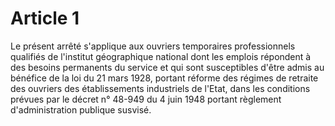 # Article 1

Le présent arrêté s'applique aux ouvriers temporaires professionnels qualifiés de l'institut géographique national dont les emplois répondent à des besoins permanents du service et qui sont susceptibles d'être admis au bénéfice de la loi du 21 mars 1928, portant réforme des régimes de retraite des ouvriers des établissements industriels de l'Etat, dans les conditions prévues par le décret n° 48-949 du 4 juin 1948 portant règlement d'administration publique susvisé.

